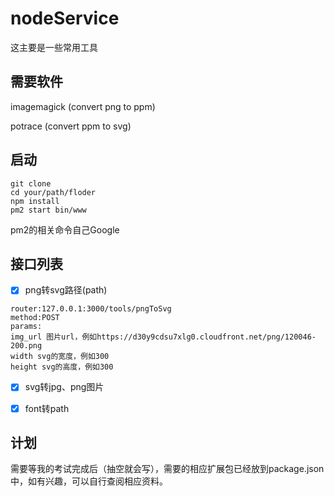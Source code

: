 # nodeService

这主要是一些常用工具

## 需要软件

imagemagick (convert png to ppm)

potrace (convert ppm to svg)

## 启动
```
git clone
cd your/path/floder
npm install
pm2 start bin/www
```

pm2的相关命令自己Google

## 接口列表

- [x] png转svg路径(path)
```
router:127.0.0.1:3000/tools/pngToSvg
method:POST
params:
img_url 图片url，例如https://d30y9cdsu7xlg0.cloudfront.net/png/120046-200.png
width svg的宽度，例如300
height svg的高度，例如300
```

- [x] svg转jpg、png图片

- [x] font转path


## 计划

需要等我的考试完成后（抽空就会写），需要的相应扩展包已经放到package.json中，如有兴趣，可以自行查阅相应资料。
